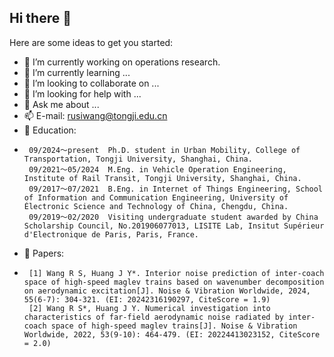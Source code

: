 ## Hi there 👋

Here are some ideas to get you started:

- 🔭 I’m currently working on operations research.
- 🌱 I’m currently learning ...
- 👯 I’m looking to collaborate on ...
- 🤔 I’m looking for help with ...
- 💬 Ask me about ...
- 📫 E-mail: rusiwang@tongji.edu.cn
- 🏫 Education:
- 
       09/2024～present  Ph.D. student in Urban Mobility, College of Transportation, Tongji University, Shanghai, China.
       09/2021～05/2024  M.Eng. in Vehicle Operation Engineering, Institute of Rail Transit, Tongji University, Shanghai, China.
       09/2017～07/2021  B.Eng. in Internet of Things Engineering, School of Information and Communication Engineering, University of Électronic Science and Technology of China, Chengdu, China.
       09/2019～02/2020  Visiting undergraduate student awarded by China Scholarship Council, No.201906077013, LISITE Lab, Insitut Supérieur d'Electronique de Paris, Paris, France.
- 📑 Papers:
- 
       [1] Wang R S, Huang J Y*. Interior noise prediction of inter-coach space of high-speed maglev trains based on wavenumber decomposition on aerodynamic excitation[J]. Noise & Vibration Worldwide, 2024, 55(6-7): 304-321. (EI: 20242316190297, CiteScore = 1.9)
       [2] Wang R S*, Huang J Y. Numerical investigation into characteristics of far-field aerodynamic noise radiated by inter-coach space of high-speed maglev trains[J]. Noise & Vibration Worldwide, 2022, 53(9-10): 464-479. (EI: 20224413023152, CiteScore = 2.0)
